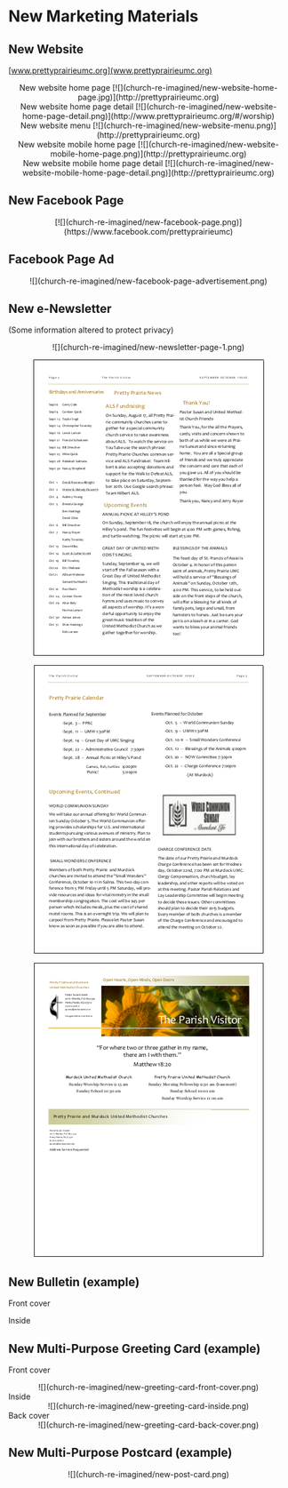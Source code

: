 # New Marketing Materials

## New Website
 
[www.prettyprairieumc.org](www.prettyprairieumc.org)

<center>
New website home page
[![](church-re-imagined/new-website-home-page.jpg)](http://prettyprairieumc.org)
</center>

<center>
New website home page detail
[![](church-re-imagined/new-website-home-page-detail.png)](http://www.prettyprairieumc.org/#/worship)
</center>

<center>
New website menu
[![](church-re-imagined/new-website-menu.png)](http://prettyprairieumc.org)
</center>

<center>
New website mobile home page 
[![](church-re-imagined/new-website-mobile-home-page.png)](http://prettyprairieumc.org)
</center>

<center>
New website mobile home page detail
[![](church-re-imagined/new-website-mobile-home-page-detail.png)](http://prettyprairieumc.org)
</center>

## New Facebook Page

<center>
[![](church-re-imagined/new-facebook-page.png)](https://www.facebook.com/prettyprairieumc)
</center>

## Facebook Page Ad

<center>
![](church-re-imagined/new-facebook-page-advertisement.png)
</center>

## New e-Newsletter
(Some information altered to protect privacy) 
<center>
![](church-re-imagined/new-newsletter-page-1.png)

![](church-re-imagined/new-newsletter-page-2.png)

![](church-re-imagined/new-newsletter-page-3.png)

![](church-re-imagined/new-newsletter-page-4.png)
</center>

## New Bulletin (example)

Front cover

Inside

## New Multi-Purpose Greeting Card (example)

Front cover<br>
<center>
![](church-re-imagined/new-greeting-card-front-cover.png)
</center>
Inside<br>
<center>
![](church-re-imagined/new-greeting-card-inside.png)
</center>
Back cover<br>
<center>
![](church-re-imagined/new-greeting-card-back-cover.png)
</center>

## New Multi-Purpose Postcard (example)

<center>
![](church-re-imagined/new-post-card.png)
</center>



